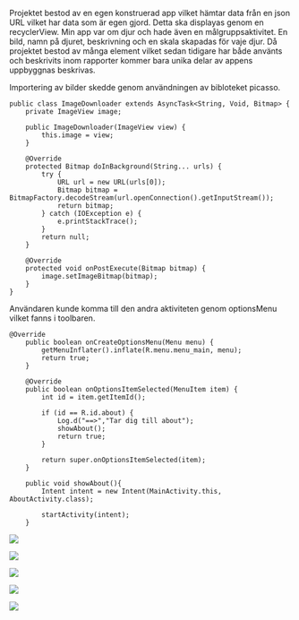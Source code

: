 Projektet bestod av en egen konstruerad app vilket hämtar data från en json URL vilket har data som är egen gjord.
Detta ska displayas genom en recyclerView. Min app var om djur och hade även en målgruppsaktivitet.
En bild, namn på djuret, beskrivning och en skala skapadas för vaje djur.
Då projektet bestod av många element vilket sedan tidigare har både använts och beskrivits inom rapporter kommer bara unika delar av appens uppbyggnas beskrivas.

Importering av bilder skedde genom användningen av bibloteket picasso.

```
public class ImageDownloader extends AsyncTask<String, Void, Bitmap> {
    private ImageView image;

    public ImageDownloader(ImageView view) {
        this.image = view;
    }

    @Override
    protected Bitmap doInBackground(String... urls) {
        try {
            URL url = new URL(urls[0]);
            Bitmap bitmap = BitmapFactory.decodeStream(url.openConnection().getInputStream());
            return bitmap;
        } catch (IOException e) {
            e.printStackTrace();
        }
        return null;
    }

    @Override
    protected void onPostExecute(Bitmap bitmap) {
        image.setImageBitmap(bitmap);
    }
}
```

Användaren kunde komma till den andra aktiviteten genom optionsMenu vilket fanns i toolbaren.

```
@Override
    public boolean onCreateOptionsMenu(Menu menu) {
        getMenuInflater().inflate(R.menu.menu_main, menu);
        return true;
    }

    @Override
    public boolean onOptionsItemSelected(MenuItem item) {
        int id = item.getItemId();

        if (id == R.id.about) {
            Log.d("==>","Tar dig till about");
            showAbout();
            return true;
        }

        return super.onOptionsItemSelected(item);
    }

    public void showAbout(){
        Intent intent = new Intent(MainActivity.this, AboutActivity.class);

        startActivity(intent);
    }
```


![](skärmdump1.png)

![](skärmdump2.png)

![](skärmdump3.png)

![](skärmdump4.png)

![](skärmdump5.png)



